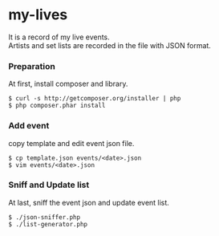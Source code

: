 # my-lives
It is a record of my live events.  
Artists and set lists are recorded in the file with JSON format.

### Preparation

At first, install composer and library.

```
$ curl -s http://getcomposer.org/installer | php
$ php composer.phar install
```

### Add event

copy template and edit event json file.

```
$ cp template.json events/<date>.json
$ vim events/<date>.json
```

### Sniff and Update list

At last, sniff the event json and update event list.

```
$ ./json-sniffer.php
$ ./list-generator.php
```

